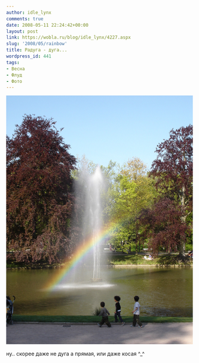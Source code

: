 ```yaml
---
author: idle_lynx
comments: true
date: 2008-05-11 22:24:42+00:00
layout: post
link: https://wobla.ru/blog/idle_lynx/4227.aspx
slug: '2008/05/rainbow'
title: Радуга - дуга...
wordpress_id: 441
tags:
- Весна
- Флуд
- Фото
---
```


![rainbow](images/2008/05/DSC03860.JPG)

ну.. скорее даже не дуга а прямая, или даже косая ^_^
